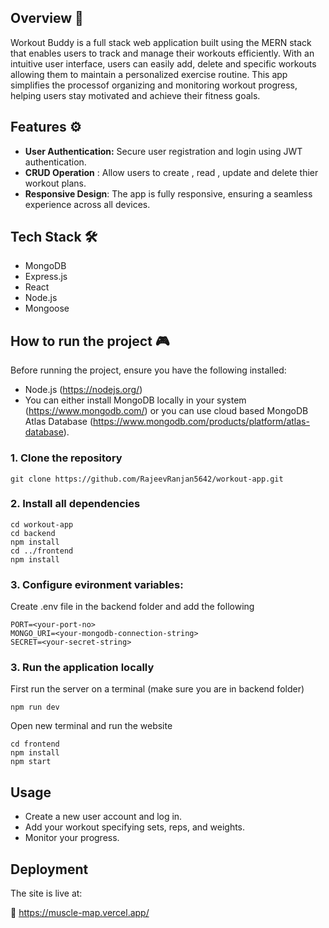 ## Overview 🔎
Workout Buddy is a full stack web application built using the MERN stack that enables users to track and manage their workouts efficiently.
With an intuitive user interface, users can easily add, delete and specific workouts allowing them to maintain a personalized exercise 
routine. This app simplifies the processof organizing and monitoring workout progress, helping users stay motivated and achieve their fitness goals.

## Features ⚙️
- <b>User Authentication:</b> Secure user registration and login using JWT authentication.
- <b>CRUD Operation</b> : Allow users to create , read , update and delete thier workout plans.
- <b>Responsive Design</b>: The app is fully responsive, ensuring a seamless experience across all devices.

## Tech Stack 🛠️
- MongoDB
- Express.js
- React
- Node.js
- Mongoose

## How to run the project 🎮

Before running the project, ensure you have the following installed:
- Node.js (https://nodejs.org/)
- You can either install MongoDB locally in your system (https://www.mongodb.com/) or you can use cloud based MongoDB Atlas Database (https://www.mongodb.com/products/platform/atlas-database).

### 1. Clone the repository

    git clone https://github.com/RajeevRanjan5642/workout-app.git
    
### 2. Install all dependencies

    cd workout-app
    cd backend
    npm install
    cd ../frontend
    npm install
    
### 3. Configure evironment variables:
Create .env file in the backend folder and add the following

    PORT=<your-port-no>
    MONGO_URI=<your-mongodb-connection-string>
    SECRET=<your-secret-string>
    
### 3. Run the application locally
First run the server on a terminal (make sure you are in backend folder)
    
    npm run dev
    
Open new terminal and run the website 

    cd frontend
    npm install
    npm start
    
## Usage
- Create a new user account and log in.
- Add your workout specifying sets, reps, and weights.
- Monitor your progress.

## Deployment

The site is live at:

🔗 https://muscle-map.vercel.app/

